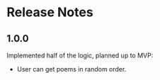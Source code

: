 # Release Notes

## 1.0.0
Implemented half of the logic, planned up to MVP:
* User can get poems in random order.
